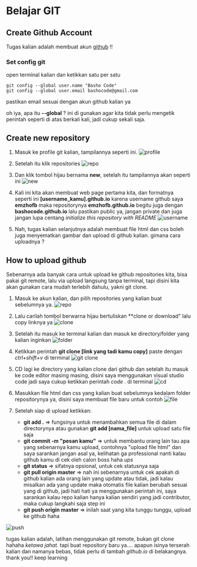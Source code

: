 # Belajar GIT

## Create Github Account

Tugas kalian adalah membuat akun [github](https://github.com/) !!

### Set config git

open terminal kalian dan ketikkan satu per satu
```
git config --global user.name "Basho Code"
git config --global user.email bashocode@gmail.com
```
pastikan email sesuai dengan akun github kalian ya

oh iya, apa itu **--global** ? ini di gunakan agar kita tidak perlu mengetik perintah seperti di atas berkali kali, jadi cukup sekali saja.

## Create new repository

1. Masuk ke profile git kalian, tampilannya seperti ini.
![profile](https://github.com/bashocode/javascript/blob/master/first%20week/img/Screenshot%20from%202019-03-12%2022-31-22.png)

1. Setelah itu klik repositories
![repo](https://github.com/bashocode/javascript/blob/master/first%20week/img/Screenshot%20from%202019-03-12%2022-31-29.png)

1. Dan klik tombol hijau bernama **new**, setelah itu tampilannya akan seperti ini
![new](https://github.com/bashocode/javascript/blob/master/first%20week/img/Screenshot%20from%202019-03-12%2022-31-37.png)

1. Kali ini kita akan membuat web page pertama kita, dan formatnya seperti ini **[username_kamu].github.io** karena username github saya **emzhofb** maka repositorynya **emzhofb.github.io** begitu juga dengan **bashocode.github.io** lalu pastikan public ya, jangan private dan juga jangan lupa centang *initialize this repository with README*
![username](https://github.com/bashocode/javascript/blob/master/first%20week/img/Screenshot%20from%202019-03-12%2022-31-48.png)

1. Nah, tugas kalian selanjutnya adalah membuat file html dan css boleh juga menyematkan gambar dan upload di github kalian. gimana cara uploadnya ?

## How to upload github

Sebenarnya ada banyak cara untuk upload ke github repositories kita, bisa pakai git remote, lalu via upload langsung tanpa terminal, tapi disini kita akan gunakan cara mudah terlebih dahulu, yakni git clone.

1. Masuk ke akun kalian, dan pilih repositories yang kalian buat sebelumnya ya.
![repo](https://github.com/bashocode/javascript/blob/master/first%20week/img/Screenshot%20from%202019-03-12%2022-47-26.png)

1. Lalu carilah tombol berwarna hijau bertuliskan **clone or download" lalu copy linknya ya
![clone](https://github.com/bashocode/javascript/blob/master/first%20week/img/Screenshot%20from%202019-03-12%2022-47-36.png)

1. Setelah itu masuk ke terminal kalian dan masuk ke directory/folder yang kalian inginkan
![folder](https://github.com/bashocode/javascript/blob/master/first%20week/img/Screenshot%20from%202019-03-12%2022-59-23.png)

1. Ketikkan perintah **git clone [link yang tadi kamu copy]** paste dengan *ctrl+shift+v* di terminal
![git clone](https://github.com/bashocode/javascript/blob/master/first%20week/img/Screenshot%20from%202019-03-12%2022-59-29.png)

1. CD lagi ke directory yang kalian clone dari github dan setelah itu masuk ke code editor masing masing, disini saya menggunakan visual studio code jadi saya cukup ketikkan perintah *code .* di terminal
![cd](https://github.com/bashocode/javascript/blob/master/first%20week/img/Screenshot%20from%202019-03-12%2023-00-26.png)

1. Masukkan file html dan css yang kalian buat sebelumnya kedalam folder repositorynya ya, disini saya membuat file baru untuk contoh
![file](https://github.com/bashocode/javascript/blob/master/first%20week/img/Screenshot%20from%202019-03-12%2023-00-38.png)

1. Setelah siap di upload ketikkan:
    * **git add .** => fungsinya untuk menambahkan semua file di dalam directorynya atau gunakan **git add [nama_file]** untuk upload satu file saja
    * **git commit -m "pesan kamu"** => untuk membantu orang lain tau apa yang sebenarnya kamu upload, contohnya "upload file html" dan saya sarankan jangan asal ya, kelihatan ga professional nanti kalau github kamu di cek oleh calon boss haha *ups*
    * **git status** => sifatnya opsional, untuk cek statusnya saja
    * **git pull origin master** => nah ini sebenarnya untuk cek apakah di github kalian ada orang lain yang update atau tidak, jadi kalau misalkan ada yang update maka otomatis file kalian berubah sesuai yang di github, jadi hati hati ya menggunakan perintah ini, saya sarankan kalau repo kalian hanya kalian sendiri yang jadi contributor, maka cukup langkahi saja step ini
    * **git push origin master** => inilah saat yang kita tunggu tunggu, upload ke github haha

![push](https://github.com/bashocode/javascript/blob/master/first%20week/img/Screenshot%20from%202019-03-12%2023-02-04.png)

tugas kalian adalah, latihan menggunakan git remote, bukan git clone hahaha *ketawa jahat*. tapi buat repository baru ya.... apapun isinya terserah kalian dan namanya bebas, tidak perlu di tambah *github.io* di belakangnya. thank you!! keep learning